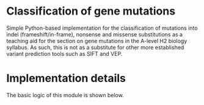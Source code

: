 Classification of gene mutations
===

Simple Python-based implementation for the classification of mutations into indel (frameshift/in-frame), nonsense and missense substitutions as a teaching aid for the section on gene mutations in the A-level H2 biology syllabus. As such, this is not as a substitute for other more established variant prediction tools such as SIFT and VEP. 

Implementation details
=== 

The basic logic of this module is shown below. 

